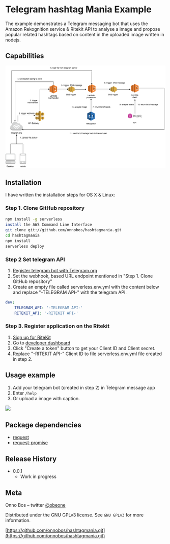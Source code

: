 # Telegram hashtag Mania Example

The example demonstrates a Telegram messaging bot that uses the Amazon Rekognition service & Ritekit API to analyse a image and propose popular related hashtags based on content in the uploaded image written in nodejs.

## Capabilities
![](Diagram.png)

## Installation
I have written the installation steps for OS X & Linux:

### Step 1. Clone GitHub repository

```sh
npm install -g serverless
install the AWS Command Line Interface
git clone git://github.com/onnobos/hashtagmania.git
cd hashtagmania
npm install
serverless deploy
```

### Step 2 Set telegram API
1. [Register telegram bot with Telegram.org](https://core.telegram.org/bots#botfather)
2. Set the webhook, based URL endpoint mentioned in "Step 1. Clone GitHub repository"
3. Create an empty file called serverless.env.yml with the content below and replace "-TELEGRAM API-" with the telegram API.
```yaml
dev:
    TELEGRAM_API: '-TELEGRAM API-'
    RITEKIT_API: '-RITEKIT API-'
```

### Step 3. Register application on the Ritekit
1. [Sign up for RiteKit](https://ritekit.com/accounts/)
2. Go to [developer dashboard](https://https://ritekit.com/developer/dashboard/)
3. Click "Create a token" button to get your Client ID and Client secret.
4. Replace "-RITEKIT API-" Client ID to file serverless.env.yml file created in step 2.

## Usage example

1. Add your telegram bot (created in step 2) in Telegram message app
2. Enter `/help`
3. Or upload a image with caption.

![](insta.gif)

## Package dependencies
 - [request](https://github.com/request/request)
 - [request-promise](https://github.com/request/request-promise)

## Release History

* 0.0.1
    * Work in progress

## Meta

Onno Bos – twitter [@obeone](https://twitter.com/obeone)

Distributed under the GNU GPLv3 license. See ``GNU GPLv3`` for more information.

[https://github.com/onnobos/hashtagmania.git](https://github.com/onnobos/hashtagmania.git)
